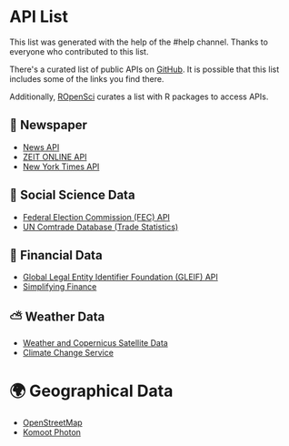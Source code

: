 # API List

This list was generated with the help of the #help channel. Thanks to everyone who contributed to this list.

There's a curated list of public APIs on [GitHub](https://github.com/public-apis/public-apis). It is possible that this
list includes some of the links you find there.

Additionally, [ROpenSci](https://ropensci.org/packages/data-access/) curates a list with R packages to access APIs.

## :newspaper: Newspaper

- [News API](http://newsapi.org/)
- [ZEIT ONLINE API](http://developer.zeit.de/index/) 
- [New York Times API](https://developer.nytimes.com/apis)

## :european_post_office: Social Science Data

- [Federal Election Commission (FEC) API](https://api.open.fec.gov/developers/)
- [UN Comtrade Database (Trade Statistics)](https://comtrade.un.org/)

## :bank: Financial Data

- [Global Legal Entity Identifier Foundation (GLEIF) API](https://api.gleif.org/demo)
- [Simplifying Finance](https://simfin.com/)

## :partly_sunny: Weather Data

- [Weather and Copernicus Satellite Data](http://code-de.org/)
- [Climate Change Service](https://cds.climate.copernicus.eu/toolbox/doc/index.html)

# :earth_africa: Geographical Data

- [OpenStreetMap](https://dominicroye.github.io/en/2018/accessing-openstreetmap-data-with-r/)
- [Komoot Photon](https://photon.komoot.io/)
